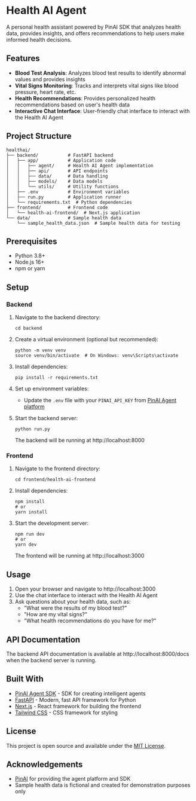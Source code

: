 # Health AI Agent

A personal health assistant powered by PinAI SDK that analyzes health data, provides insights, and offers recommendations to help users make informed health decisions.

## Features

- **Blood Test Analysis**: Analyzes blood test results to identify abnormal values and provides insights
- **Vital Signs Monitoring**: Tracks and interprets vital signs like blood pressure, heart rate, etc.
- **Health Recommendations**: Provides personalized health recommendations based on user's health data
- **Interactive Chat Interface**: User-friendly chat interface to interact with the Health AI Agent

## Project Structure

```
healthai/
├── backend/           # FastAPI backend
│   ├── app/           # Application code
│   │   ├── agent/     # Health AI Agent implementation
│   │   ├── api/       # API endpoints
│   │   ├── data/      # Data handling
│   │   ├── models/    # Data models
│   │   └── utils/     # Utility functions
│   ├── .env           # Environment variables
│   ├── run.py         # Application runner
│   └── requirements.txt  # Python dependencies
├── frontend/          # Frontend code
│   └── health-ai-frontend/  # Next.js application
└── data/              # Sample health data
    └── sample_health_data.json  # Sample health data for testing
```

## Prerequisites

- Python 3.8+
- Node.js 16+
- npm or yarn

## Setup

### Backend

1. Navigate to the backend directory:
   ```
   cd backend
   ```

2. Create a virtual environment (optional but recommended):
   ```
   python -m venv venv
   source venv/bin/activate  # On Windows: venv\Scripts\activate
   ```

3. Install dependencies:
   ```
   pip install -r requirements.txt
   ```

4. Set up environment variables:
   - Update the `.env` file with your `PINAI_API_KEY` from [PinAI Agent platform](https://agent.pinai.tech/profile)

5. Start the backend server:
   ```
   python run.py
   ```

   The backend will be running at http://localhost:8000

### Frontend

1. Navigate to the frontend directory:
   ```
   cd frontend/health-ai-frontend
   ```

2. Install dependencies:
   ```
   npm install
   # or
   yarn install
   ```

3. Start the development server:
   ```
   npm run dev
   # or
   yarn dev
   ```

   The frontend will be running at http://localhost:3000

## Usage

1. Open your browser and navigate to http://localhost:3000
2. Use the chat interface to interact with the Health AI Agent
3. Ask questions about your health data, such as:
   - "What were the results of my blood test?"
   - "How are my vital signs?"
   - "What health recommendations do you have for me?"

## API Documentation

The backend API documentation is available at http://localhost:8000/docs when the backend server is running.

## Built With

- [PinAI Agent SDK](https://github.com/PIN-AI/pinai_agent_sdk) - SDK for creating intelligent agents
- [FastAPI](https://fastapi.tiangolo.com/) - Modern, fast API framework for Python
- [Next.js](https://nextjs.org/) - React framework for building the frontend
- [Tailwind CSS](https://tailwindcss.com/) - CSS framework for styling

## License

This project is open source and available under the [MIT License](LICENSE).

## Acknowledgements

- [PinAI](https://agent.pinai.tech/) for providing the agent platform and SDK
- Sample health data is fictional and created for demonstration purposes only 